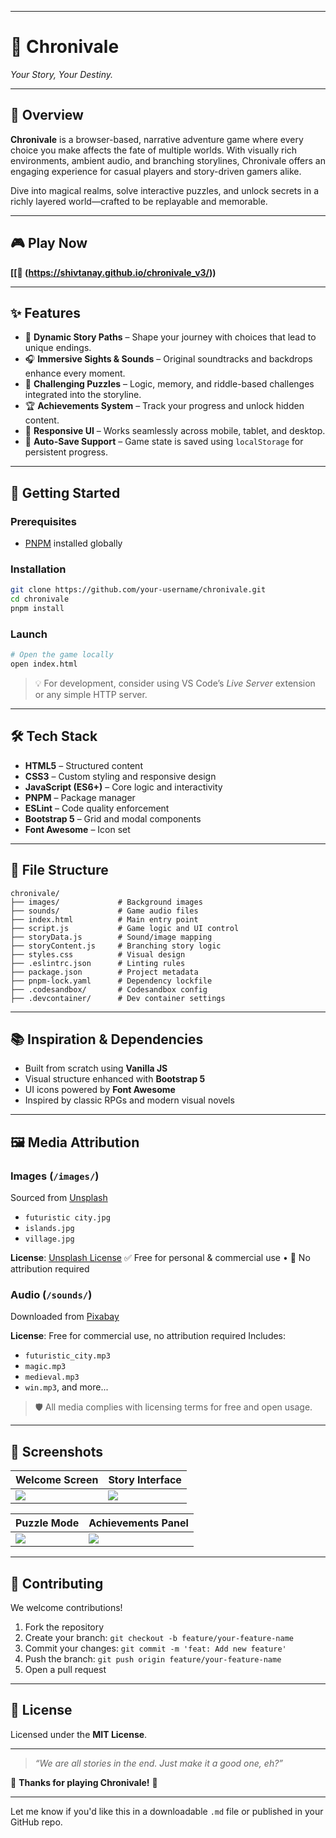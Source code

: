 

---

# 🌌 Chronivale

*Your Story, Your Destiny.*

---

## 🌟 Overview

**Chronivale** is a browser-based, narrative adventure game where every choice you make affects the fate of multiple worlds. With visually rich environments, ambient audio, and branching storylines, Chronivale offers an engaging experience for casual players and story-driven gamers alike.

Dive into magical realms, solve interactive puzzles, and unlock secrets in a richly layered world—crafted to be replayable and memorable.

---

## 🎮 Play Now

**[[🔗 (https://shivtanay.github.io/chronivale_v3/))**


---

## ✨ Features

* 🌿 **Dynamic Story Paths** – Shape your journey with choices that lead to unique endings.
* 🎧 **Immersive Sights & Sounds** – Original soundtracks and backdrops enhance every moment.
* 🧠 **Challenging Puzzles** – Logic, memory, and riddle-based challenges integrated into the storyline.
* 🏆 **Achievements System** – Track your progress and unlock hidden content.
* 📱 **Responsive UI** – Works seamlessly across mobile, tablet, and desktop.
* 💾 **Auto-Save Support** – Game state is saved using `localStorage` for persistent progress.

---

## 🔧 Getting Started

### Prerequisites

* [PNPM](https://pnpm.io/) installed globally

### Installation

```bash
git clone https://github.com/your-username/chronivale.git
cd chronivale
pnpm install
```

### Launch

```bash
# Open the game locally
open index.html
```

> 💡 For development, consider using VS Code’s *Live Server* extension or any simple HTTP server.

---

## 🛠️ Tech Stack

* **HTML5** – Structured content
* **CSS3** – Custom styling and responsive design
* **JavaScript (ES6+)** – Core logic and interactivity
* **PNPM** – Package manager
* **ESLint** – Code quality enforcement
* **Bootstrap 5** – Grid and modal components
* **Font Awesome** – Icon set

---

## 📁 File Structure

```
chronivale/
├── images/             # Background images
├── sounds/             # Game audio files
├── index.html          # Main entry point
├── script.js           # Game logic and UI control
├── storyData.js        # Sound/image mapping
├── storyContent.js     # Branching story logic
├── styles.css          # Visual design
├── .eslintrc.json      # Linting rules
├── package.json        # Project metadata
├── pnpm-lock.yaml      # Dependency lockfile
├── .codesandbox/       # Codesandbox config
├── .devcontainer/      # Dev container settings
```

---

## 📚 Inspiration & Dependencies

* Built from scratch using **Vanilla JS**
* Visual structure enhanced with **Bootstrap 5**
* UI icons powered by **Font Awesome**
* Inspired by classic RPGs and modern visual novels

---

## 🖼️ Media Attribution

### Images (`/images/`)

Sourced from [Unsplash](https://unsplash.com/)

* `futuristic city.jpg`
* `islands.jpg`
* `village.jpg`

**License**: [Unsplash License](https://unsplash.com/license)
✅ Free for personal & commercial use • 🚫 No attribution required

### Audio (`/sounds/`)

Downloaded from [Pixabay](https://pixabay.com/)

**License**: Free for commercial use, no attribution required
Includes:

* `futuristic_city.mp3`
* `magic.mp3`
* `medieval.mp3`
* `win.mp3`, and more...

> 🛡️ All media complies with licensing terms for free and open usage.

---

## 📸 Screenshots

| Welcome Screen            | Story Interface         |
| ------------------------- | ----------------------- |
| ![](./images/welcome.jpg) | ![](./images/story.jpg) |

| Puzzle Mode              | Achievements Panel             |
| ------------------------ | ------------------------------ |
| ![](./images/puzzle.jpg) | ![](./images/achievements.jpg) |

---

## 🤝 Contributing

We welcome contributions!

1. Fork the repository
2. Create your branch: `git checkout -b feature/your-feature-name`
3. Commit your changes: `git commit -m 'feat: Add new feature'`
4. Push the branch: `git push origin feature/your-feature-name`
5. Open a pull request

---

## 📜 License

Licensed under the **MIT License**.

---

> *“We are all stories in the end. Just make it a good one, eh?”*

💫 **Thanks for playing Chronivale!** 💫

---

Let me know if you'd like this in a downloadable `.md` file or published in your GitHub repo.
